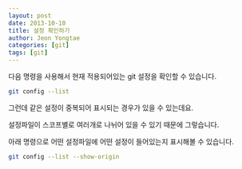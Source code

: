 ```yaml
---
layout: post
date: 2013-10-10 
title: 설정 확인하기
author: Jeon Yongtae
categories: [git]
tags: [git]
---
```



다음 명령을 사용해서 현재 적용되어있는 git 설정을 확인할 수 있습니다.

```bash
git config --list
```

그런데 같은 설정이 중복되어 표시되는 경우가 있을 수 있는데요.

설정파일이 스코프별로 여러개로 나뉘어 있을 수 있기 때문에 그렇습니다.

아래 명령으로 어떤 설정파일에 어떤 설정이 들어있는지 표시해볼 수 있습니다.

```bash
git config --list --show-origin
```

